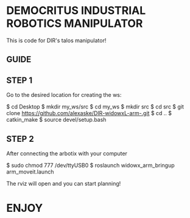 # DEMOCRITUS INDUSTRIAL ROBOTICS MANIPULATOR


This is code for DIR's talos manipulator!

## GUIDE

## STEP 1 

Go to the desired location for creating the ws:

$ cd Desktop
$ mkdir my_ws/src
$ cd my_ws
$ mkdir src
$ cd src
$ git clone https://github.com/alexaske/DIR-widowxL-arm-.git
$ cd ..
$ catkin_make
$ source devel/setup.bash


## STEP 2

After connecting the arbotix with your computer 

$ sudo chmod 777 /dev/ttyUSB0
$ roslaunch widowx_arm_bringup arm_moveit.launch

The rviz will open and you can start planning!
# ENJOY
